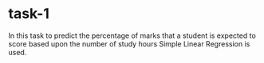# task-1
In this task to predict the percentage of marks that a student is expected to score based upon the number of study hours Simple Linear Regression is used.
